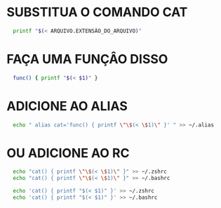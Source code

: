 # SUBSTITUA O COMANDO CAT
```sh
  printf "$(< ARQUIVO.EXTENSÂO_DO_ARQUIVO)"
```

# FAÇA UMA FUNÇÂO DISSO
```sh
  func() { printf "$(< $1)" }
```

# ADICIONE AO ALIAS
```sh
  echo " alias cat='func() { printf \"\$(< \$1)\" }' " >> ~/.alias
```

# OU ADICIONE AO RC
```sh
  echo "cat() { printf \"\$(< \$1)\" }" >> ~/.zshrc
  echo "cat() { printf \"\$(< \$1)\" }" >> ~/.bashrc
```

```sh
  echo 'cat() { printf "$(< $1)" }' >> ~/.zshrc
  echo 'cat() { printf "$(< $1)" }' >> ~/.bashrc
```

